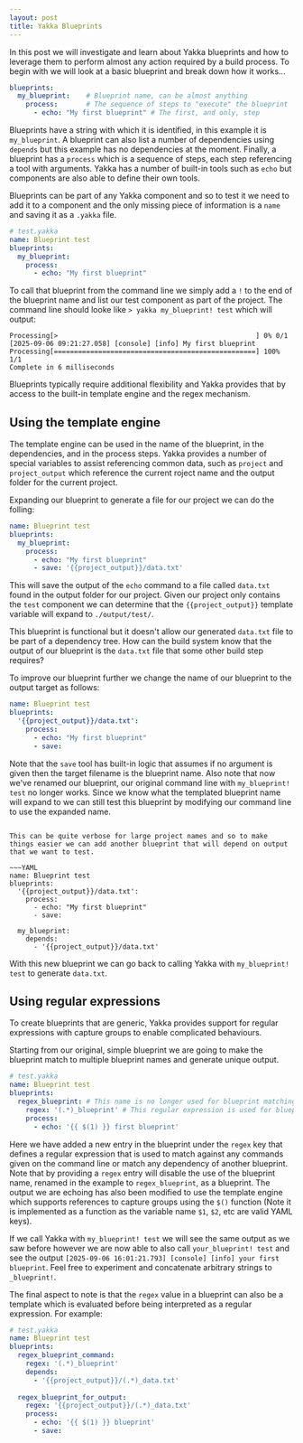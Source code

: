```yaml
---
layout: post
title: Yakka Blueprints
---
```

In this post we will investigate and learn about Yakka blueprints and how to leverage them to perform almost any action required by a build process.
To begin with we will look at a basic blueprint and break down how it works...

~~~YAML
blueprints:
  my_blueprint:    # Blueprint name, can be almost anything
    process:       # The sequence of steps to "execute" the blueprint
      - echo: "My first blueprint" # The first, and only, step
~~~
Blueprints have a string with which it is identified, in this example it is `my_blueprint`. A blueprint can also list a number of dependencies using `depends` but this example has no dependencies at the moment. Finally, a blueprint has a `process` which is a sequence of steps, each step referencing a tool with arguments. Yakka has a number of built-in tools such as `echo` but components are also able to define their own tools.

Blueprints can be part of any Yakka component and so to test it we need to add it to a component and the only missing piece of information is a `name` and saving it as a `.yakka` file.

~~~YAML
# test.yakka
name: Blueprint test
blueprints:
  my_blueprint:
    process:
      - echo: "My first blueprint"
~~~
To call that blueprint from the command line we simply add a `!` to the end of the blueprint name and list our test component as part of the project. The command line should looke like `> yakka my_blueprint! test` which will output:
~~~
Processing[>                                                 ] 0% 0/1                                                                                                                      
[2025-09-06 09:21:27.058] [console] [info] My first blueprint
Processing[==================================================] 100% 1/1                                                                                                                    
Complete in 6 milliseconds
~~~

Blueprints typically require additional flexibility and Yakka provides that by access to the built-in template engine and the regex mechanism.

## Using the template engine
The template engine can be used in the name of the blueprint, in the dependencies, and in the process steps.
Yakka provides a number of special variables to assist referencing common data, such as `project` and `project_output` which reference the current roject name and the output folder for the current project.

Expanding our blueprint to generate a file for our project we can do the folling:
~~~YAML
name: Blueprint test
blueprints:
  my_blueprint:
    process:
      - echo: "My first blueprint"
      - save: '{{project_output}}/data.txt'
~~~
This will save the output of the `echo` command to a file called `data.txt` found in the output folder for our project. Given our project only contains the `test` component we can determine that the `{{project_output}}` template variable will expand to `./output/test/`.

This blueprint is functional but it doesn't allow our generated `data.txt` file to be part of a dependency tree. How can the build system know that the output of our blueprint is the `data.txt` file that some other build step requires?

To improve our blueprint further we change the name of our blueprint to the output target as follows:
~~~YAML
name: Blueprint test
blueprints:
  '{{project_output}}/data.txt':
    process:
      - echo: "My first blueprint"
      - save:
~~~
Note that the `save` tool has built-in logic that assumes if no argument is given then the target filename is the blueprint name. Also note that now we've renamed our blueprint, our original command line with `my_blueprint! test` no longer works.
Since we know what the templated blueprint name will expand to we can still test this blueprint by modifying our command line to use the expanded name.

~~~> yakka output/test/data.txt! test~~~

This can be quite verbose for large project names and so to make things easier we can add another blueprint that will depend on output that we want to test.

~~~YAML
name: Blueprint test
blueprints:
  '{{project_output}}/data.txt':
    process:
      - echo: "My first blueprint"
      - save:
  
  my_blueprint:
    depends:
      - '{{project_output}}/data.txt'
~~~

With this new blueprint we can go back to calling Yakka with `my_blueprint! test` to generate `data.txt`.

## Using regular expressions
To create blueprints that are generic, Yakka provides support for regular expressions with capture groups to enable complicated behaviours.

Starting from our original, simple blueprint we are going to make the blueprint match to multiple blueprint names and generate unique output.
~~~YAML
# test.yakka
name: Blueprint test
blueprints:
  regex_blueprint: # This name is no longer used for blueprint matching
    regex: '(.*)_blueprint' # This regular expression is used for blueprint matching
    process:
      - echo: '{{ $(1) }} first blueprint'
~~~
Here we have added a new entry in the blueprint under the `regex` key that defines a regular expression that is used to match against any commands given on the command line or match any dependency of another blueprint. Note that by providing a `regex` entry will disable the use of the blueprint name, renamed in the example to `regex_blueprint`, as a blueprint.
The output we are echoing has also been modified to use the template engine which supports references to capture groups using the `$()` function (Note it is implemented as a function as the variable name `$1`, `$2`, etc are valid YAML keys).

If we call Yakka with `my_blueprint! test` we will see the same output as we saw before however we are now able to also call `your_blueprint! test` and see the output `[2025-09-06 16:01:21.793] [console] [info] your first blueprint`. Feel free to experiment and concatenate arbitrary strings to `_blueprint!`.

The final aspect to note is that the `regex` value in a blueprint can also be a template which is evaluated before being interpreted as a regular expression. For example:
~~~YAML
# test.yakka
name: Blueprint test
blueprints:
  regex_blueprint_command:
    regex: '(.*)_blueprint'
    depends:
      - '{{project_output}}/(.*)_data.txt'
  
  regex_blueprint_for_output:
    regex: '{{project_output}}/(.*)_data.txt'
    process:
      - echo: '{{ $(1) }} blueprint'
      - save:
~~~
